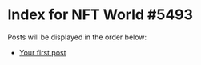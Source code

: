 # Index for NFT World #5493
Posts will be displayed in the order below:

- [Your first post](./001-first.md)

